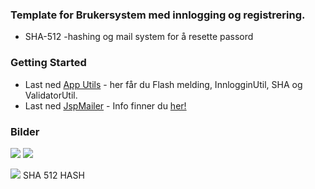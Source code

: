 ### Template for Brukersystem med innlogging og registrering.
* SHA-512 -hashing og mail system for å resette passord

### Getting Started

* Last ned <a href="https://github.com/h181221/h181221.github.io/raw/master/dat104/brukersystem/BrukerSystem.jar" download>App Utils</a> - 
her får du Flash melding, InnlogginUtil, SHA og ValidatorUtil.
* Last ned <a href="https://github.com/h181221/h181221.github.io/raw/master/dat104/jspmailer/Mail.jar" download>JspMailer</a> - Info finner du <a href="https://github.com/h181221/dat104/blob/master/JSPMailer/README.md" >her!</a>

### Bilder
<img src ="https://github.com/h181221/h181221.github.io/blob/master/dat104/brukersystem/reset.JPG?raw=true">

<img src="https://github.com/h181221/h181221.github.io/blob/master/dat104/brukersystem/mail.JPG?raw=true">

<img src="https://github.com/h181221/h181221.github.io/blob/master/dat104/brukersystem/sha512.JPG?raw=true"> SHA 512 HASH


